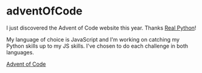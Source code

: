 # adventOfCode
I just discovered the Advent of Code website this year. Thanks [Real Python](https://realpython.com/ "Real Python")!

My language of choice is JavaScript and I'm working on catching my Python skills up to my JS skills. I've chosen to do each challenge in both languages.

[Advent of Code](https://adventofcode.com/ "Advent of Code")

